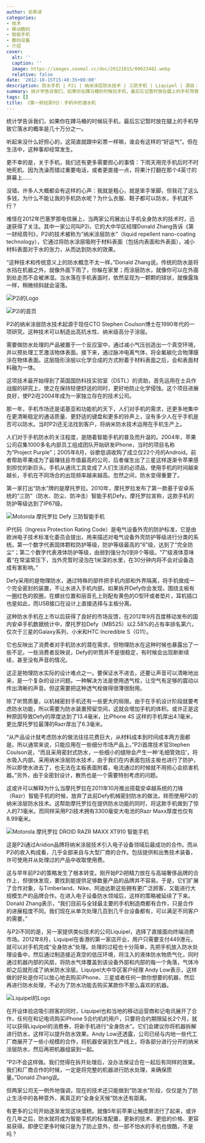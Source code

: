 ```yaml
---
author: 俞斯译
categories:
- 技术
- 移动数码
- 智能手机
- 数码设备
- 介绍
cover:
  alt: ''
  caption: ''
  image: https://images.soomal.cc/doc/20121015/00023482.webp
  relative: false
date: '2012-10-15T15:40:35+08:00'
description: 防水手机 | P2i | 纳米涂层防水技术 | 三防手机 | Liquipel | 源自：新浪科技 | 版权：转载 |  平均/总评分：01.00/1
summary: 统计学告诉我们，如果你在蹲马桶的时候玩手机，最后忘记暂时放在腿上的手机导致它落水的概率是几十万分之一。听起来没什么好担心的，这简直就跟中彩票一样嘛，谁会有这样的“好运气”。但在生活中，这种事却经常发生。更不幸的是，关于手机，我们还有更多需要担心的事情：下雨天用完手机后时不时地死机……
tags: []
title: 《第一财经周刊》：手机中的潜水机
---
```


统计学告诉我们，如果你在蹲马桶的时候玩手机，最后忘记暂时放在腿上的手机导致它落水的概率是几十万分之一。

听起来没什么好担心的，这简直就跟中彩票一样嘛，谁会有这样的“好运气”。但在生活中，这种事却经常发生。

更不幸的是，关于手机，我们还有更多需要担心的事情：下雨天用完手机后时不时地死机、因为洗澡而错过重要电话，或者更直接一点，将果汁打翻在那个4英寸的屏幕上……

没错。许多人大概都会有这样的心声：我就是粗心，就是笨手笨脚，但我花了这么多钱，为什么不能让我的手机防水呢？为什么衣服、鞋子都可以防水，手机就不行？

难怪在2012年巴塞罗那电信展上，当两家公司展出让手机全身防水的技术时，迅速获得了关注。其中一家公司叫P2i，它的大中华区经理Donald Zhang告诉《第一财经周刊》，P2i的技术被称为“纳米涂层防水”（liquid repellent nano-coating technology），它通过将防水涂层吸附于材料表面（包括内表面和外表面），减小材料表面对于水的张力，从而达到防水的效果。

“这种技术和传统意义上的防水概念不太一样。”Donald Zhang说。传统的防水是将水挡在机器之外，就像外面下雨了，你躲在家里；而涂层防水，就像你可以在外面到处走而不会被淋湿。当水落在手机表面时，依然呈现为一颗颗的球状，就像露珠一样，稍微倾斜就会滚落。

![P2i的Logo](https://images.soomal.cc/doc/20121015/00023481.webp)




![P2i的首页](https://images.soomal.cc/doc/20121015/00023482.webp)





P2i的纳米涂层防水技术起源于现任CTO Stephen Coulson博士在1990年代的一项研究，这种技术可以制造出高抗水性、纳米级高分子涂层。

需要做防水处理的产品被置于一个反应室中，通过减小气压创造出一个真空环境，并以预处理工艺激活物体表面。接下来，通过脉冲电离气体，将全氟碳化合物薄膜涂在物体表面。这层隐形涂层以化学合成的方式附着于材料表面之后，会和表面材料融为一体。

这项技术最开始得到了英国国防科技实验室（DSTL）的资助，首先运用在士兵作战服的研究上，使之在保持轻便舒适的同时，更好地防止化学侵蚀。这个项目进展良好，使P2i在2004年成为一家独立存在的技术公司。

那一年，手机市场还是诺基亚和功能机的天下，人们对手机的需求，还更多地集中在更清晰稳定的通话质量、更舒适的键盘和更多的铃声上，没有多少人在乎手机是否可以防水。当时P2i还无法找到客户，将纳米防水技术运用在手机生产上。

人们对于手机防水的关注程度，是随着智能手机的普及而升温的。2004年，苹果公司召集1000多名内部员工组成团队开始研发iPhone，当时的项目名称为“Project Purple”；2005年8月，谷歌低调收购了成立仅22个月的Android。前者帮助苹果成为了最赚钱且市值最高的公司，后者催生出了三星这样逐渐令苹果感到担忧的新巨头。手机从通讯工具变成了人们生活的必须品，使用手机的时间越来越长，手机在不同场合的出现频率越来越高。忽然之间，防水变得重要了。

第一家打出“防水”牌的是摩托罗拉。2010年，摩托罗拉发布了第一款基于安卓系统的“三防”（防水、防尘、防冲击）智能手机Defy。摩托罗拉宣称，这款手机的防护等级达到了IP67级。

![Motorola 摩托罗拉 Defy 三防智能手机](https://images.soomal.cc/doc/20121015/00023483.webp)





IP代码（Ingress Protection Rating Code）是电气设备外壳的防护标准，它是由欧洲电子技术标准化委员会提出，用来描述对电气设备外壳防护等级进行分类的系统。第一个数字代表固体颗粒防护等级，防护等级最高的“6”级，达到了“完全防尘”；第二个数字代表液体防护等级，由弱到强分为0到8个等级。“7”级液体意味着“在常温常压下，当外壳暂时浸泡在1米深的水里，在30分钟内将不会对设备造成有害影响。”

Defy采用的是物理防水，通过特殊的部件把手机内部和外界隔离，将手机做成一个完全密封的装置，不让水进入手机内部。如果拆开Defy你会发现，围绕主板有一圈红色的胶圈，在螺丝位置和丽音孔上则配有黄色的O型环或者垫片，耳机插口也是如此，而USB接口在设计上直接选择与主板分离。

这种防水手机在上市以后获得了良好的市场反馈，在2012年9月百度移动发布的国内安卓手机数据统计中，摩托罗拉Defy（MB525）以2.58%的占有率排名第六，仅次于三星的Galaxy系列、小米和HTC Incredible S（G11）。

它也反映出了消费者对手机防水的潜在需求，但物理防水在这种时候也暴露出了一些不足。一些消费者反映说，Defy的听筒并不是很稳定，有时候会出现断断续续，甚至没有声音的情况。

这正是物理防水实际的设计难点之一。要保证水不进去，还要让声音可以清晰地出来，是一个复杂的设计问题。一种解决方法是使用透气栓，让空气有足够的震动以传出清晰的声音。但这需要把这种透气栓做得很薄很耐用。

除了听筒质量，以机械密封手机还有一些更大的局限。由于在手机设计阶段就要考虑防水功能，所以需要为防水装置预留空间，这就会增加手机的体积。或许正是这种原因导致Defy的厚度达到了13.4毫米，比iPhone 4S 这样的手机厚出4.1毫米，更比摩托罗拉最薄的Razr厚出了6.3毫米。

“从产品设计就考虑防水的做法往往花费巨大，从材料成本到时间成本两方面都是。所以通常来说，只能应用在一些细分市场产品上。”P2i首席技术官Stephen Coulson说，“而且采用密封式防水，一些细小的缝隙会产生一种‘毛细管效应’，将水吸入内部。采用纳米涂层防水技术，由于我们在内表面包括主板也进行了防护，所以即使水进去了，也无法在主板表面附着，电流通过的时候就不用担心会损害机器。”另外，由于全密封设计，散热也是一个需要特别考虑的问题。

这或许可以解释为什么当摩托罗拉在2011年10月推出搭载安卓越系统的刀锋（Razr）智能手机的时候，放弃了此前Defy机械密封防水的做法，转而使用P2i的纳米涂层防水技术。这帮助摩托罗拉在提供防水功能的同时，将这款手机做到了惊人的7.1毫米。而同样采用P2i技术拥有3300毫安大电池的Razr Maxx厚度也仅有8.99毫米。

![Motorola 摩托罗拉 DROID RAZR MAXX XT910 智能手机](https://images.soomal.cc/doc/20120424/00019154.webp)





这是P2i通过Aridion品牌将纳米涂层技术引入电子设备领域后最成功的合作。而从P2i的收入构成看，几乎全部来自与大型厂商的合作。包括提供和出售技术装备，许可使用并从处理过的产品中收取使用费。

这与早年前P2i的策略发生了根本转变。刚开始P2i把精力放在与高端奢侈品牌的合作上，但很快发现，要找到能提供足够数量产品的品牌并不容易。于是，它们扩展了合作对象，与Timberland、Nike、阿迪达斯这些拥有更广泛顾客，又能进行大规模生产的品牌合作。在进入电子设备防水领域后，这样的策略被延续了下来。Donald Zhang表示，“我们目前与全球最主要的手机制造商都有合作，只是合作的进展程度不同。我们现在从单次处理几百到几千台设备都有，可以满足不同客户的需要。”

与P2i不同的是，另一家提供类似技术的公司Liquipel，选择了直接面向终端消费市场。2012年8月，Liquipel在香港的第一家店开业，用户只需要支付449港元，就可以对手机完成“全身防水”处理。处理的过程也十分简单，先把手机放入防水处理设备中，然后通过制造接近真空的低压环境，将注入的液体防水物质气化，同时通过机器内部的风扇，将防水气体覆盖到该设备外部和内部的每一个角落，气体冷却之后就形成了纳米防水涂层。Liquipel大中华区客户经理 Andy Low表示，这样做的好处是你可以放心地去购买iPhone、三星或者任何一款你想要的机器，然后再进行防水处理，不必为了防水功能去购买某款你不那么喜欢的机器。

![Liquipel的Logo](https://images.soomal.cc/doc/20121015/00023484.webp)





在开设体验店吸引顾客的同时，Liquipel也和当地的移动运营商和记电讯展开了合作，任何在和记电讯购买iPhone 5合约机的用户，只要将合约期限延长2个月，就可以获得Liquipel的消费券，将新手机进行“全身防水”。它们会建议你将机器拆解进行防水，这样可以提升防水效果。Andy Low还透露，公司已经与内地一些代工厂商展开了一些小规模的合作，将机器安装到生产线上，将各部分进行分开的纳米涂层防水，然后再把机器组装到一起。

“P2i不会这样做。我们觉得在拆开处理后，没办法保证合在一起后有同样的效果。我们和厂商合作的时候，一定是将完整的机器进行防水处理，来确保质量。”Donald Zhang说。

但两家公司无一例外地强调，现在的技术还只能做到“防泼水”阶段，仅仅是为了防止生活中的各种意外，离真正的“全身全天候”防水还有距离。

有更多的公司开始逐渐发现这块蛋糕。就像5年前苹果让触摸屏流行了起来，或许在几年之后，防水就将成为智能手机的标准配置，更新的技术、更低的价格、更容易获得。即便它更多时候只是为了防止意外，但一部不怕水的手机也很酷，不是吗？